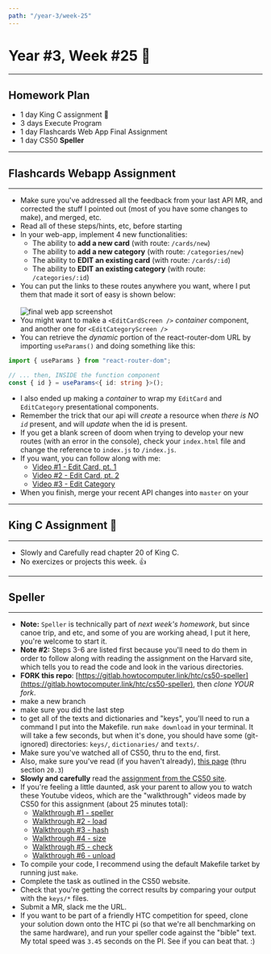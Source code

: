 ```yaml
---
path: "/year-3/week-25"
---
```


# Year #3, Week #25 🎽

---

## Homework Plan

- 1 day King C assignment 👑
- 3 days Execute Program
- 1 day Flashcards Web App Final Assignment
- 1 day CS50 **Speller**

---

## Flashcards Webapp Assignment

---

- Make sure you've addressed all the feedback from your last API MR, and
  corrected the stuff I pointed out (most of you have some changes to make), and
  merged, etc.
- Read all of these steps/hints, etc, before starting
- In your web-app, implement 4 new functionalities:
  - The ability to **add a new card** (with route: `/cards/new`)
  - The ability to **add a new category** (with route: `/categories/new`)
  - The ability to **EDIT an existing card** (with route: `/cards/:id`)
  - The ability to **EDIT an existing category** (with route: `/categories/:id`)
- You can put the links to these routes anywhere you want, where I put them that
  made it sort of easy is shown below:<br /><br />
  ![final web app screenshot](/images/final-web-app-screenshot.png)<br />
- You might want to make a `<EditCardScreen />` _container_ component, and
  another one for `<EditCategoryScreen />`
- You can retrieve the _dynamic_ portion of the react-router-dom URL by
  importing `useParams()` and doing something like this:

```ts
import { useParams } from "react-router-dom";

// ... then, INSIDE the function component
const { id } = useParams<{ id: string }>();
```

- I also ended up making a _container_ to wrap my `EditCard` and `EditCategory`
  presentational components.
- Remember the trick that our api will _create_ a resource when _there is NO
  `id`_ present, and will _update_ when the id is present.
- If you get a blank screen of doom when trying to develop your new routes (with
  an error in the console), check your `index.html` file and change the
  reference to `index.js` to `/index.js`.
- If you want, you can follow along with me:
  - [Video #1 - Edit Card, pt. 1](https://flp-assets.nyc3.digitaloceanspaces.com/storage/htc-videos/flashcards/34--web-edit-card-1.mp4)
  - [Video #2 - Edit Card, pt. 2](https://flp-assets.nyc3.digitaloceanspaces.com/storage/htc-videos/flashcards/35--web-edit-card-2.mp4)
  - [Video #3 - Edit Category](https://flp-assets.nyc3.digitaloceanspaces.com/storage/htc-videos/flashcards/36--web-edit-category.mp4)
- When you finish, merge your recent API changes into `master` on your

---

## King C Assignment 👑

---

- Slowly and Carefully read chapter 20 of King C.
- No exercizes or projects this week. 👍

---

## Speller

---

- **Note:** `Speller` is technically part of _next week's homework_, but since
  canoe trip, and etc, and some of you are working ahead, I put it here, you're
  welcome to start it.
- **Note #2:** Steps 3-6 are listed first because you'll need to do them in
  order to follow along with reading the assignment on the Harvard site, which
  tells you to read the code and look in the various directories.
- **FORK this repo**:
  [https://gitlab.howtocomputer.link/htc/cs50-speller](https://gitlab.howtocomputer.link/htc/cs50-speller),
  then _clone YOUR fork_.
- make a new branch
- make sure you did the last step
- to get all of the texts and dictionaries and "keys", you'll need to run a
  command I put into the Makefile. run `make download` in your terminal. It will
  take a few seconds, but when it's done, you should have some (git-ignored)
  directories: `keys/`, `dictionaries/` and `texts/`.
- Make sure you've watched all of CS50, thru to the end, first.
- Also, make sure you've read (if you haven't already),
  [this page](https://craftinginterpreters.com/hash-tables.html) (thru section
  `20.3`)
- **Slowly and carefully** read the
  [assignment from the CS50 site](https://cs50.harvard.edu/college/2019/fall/psets/5/speller/).
- If you're feeling a little daunted, ask your parent to allow you to watch
  these Youtube videos, which are the "walkthrough" videos made by CS50 for this
  assignment (about 25 minutes total):
  - [Walkthrough #1 - speller](https://htc-viewer.netlify.app/?id=_z57x5PGF4w)
  - [Walkthrough #2 - load](https://htc-viewer.netlify.app/?id=-BX4wLZRwbc)
  - [Walkthrough #3 - hash](https://htc-viewer.netlify.app/?id=mMj9ZmcB6ls)
  - [Walkthrough #4 - size](https://htc-viewer.netlify.app/?id=3cD-_NGTw9A)
  - [Walkthrough #5 - check](https://htc-viewer.netlify.app/?id=qPz_Mr69yE0)
  - [Walkthrough #6 - unload](https://htc-viewer.netlify.app/?id=qkC4l0pUvCk)
- To compile your code, I recommend using the default Makefile tarket by running
  just `make`.
- Complete the task as outlined in the CS50 website.
- Check that you're getting the correct results by comparing your output with
  the `keys/*` files.
- Submit a MR, slack me the URL.
- If you want to be part of a friendly HTC competition for speed, clone your
  solution down onto the HTC pi (so that we're all benchmarking on the same
  hardware), and run your speller code against the "bible" text. My total speed
  was `3.45` seconds on the PI. See if you can beat that. :)
